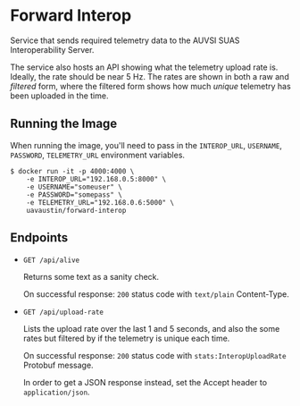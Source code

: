 # Forward Interop

Service that sends required telemetry data to the AUVSI SUAS Interoperability
Server.

The service also hosts an API showing what the telemetry upload rate is.
Ideally, the rate should be near 5 Hz. The rates are shown in both a raw and
*filtered* form, where the filtered form shows how much *unique* telemetry has
been uploaded in the time.

## Running the Image

When running the image, you'll need to pass in the `INTEROP_URL`, `USERNAME`,
`PASSWORD`, `TELEMETRY_URL` environment variables.

```
$ docker run -it -p 4000:4000 \
    -e INTEROP_URL="192.168.0.5:8000" \
    -e USERNAME="someuser" \
    -e PASSWORD="somepass" \
    -e TELEMETRY_URL="192.168.0.6:5000" \
    uavaustin/forward-interop
```

## Endpoints

- `GET /api/alive`

  Returns some text as a sanity check.

  On successful response: `200` status code with `text/plain` Content-Type.

- `GET /api/upload-rate`

  Lists the upload rate over the last 1 and 5 seconds, and also the some rates
  but filtered by if the telemetry is unique each time.

  On successful response: `200` status code with `stats:InteropUploadRate`
  Protobuf message.

  In order to get a JSON response instead, set the Accept header to
  `application/json`.
